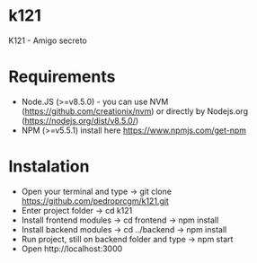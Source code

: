# k121
K121 - Amigo secreto

# Requirements
- Node.JS (>=v8.5.0) - you can use NVM (https://github.com/creationix/nvm) or directly by Nodejs.org (https://nodejs.org/dist/v8.5.0/)
- NPM (>=v5.5.1) install here https://www.npmjs.com/get-npm

# Instalation
- Open your terminal and type -> git clone https://github.com/pedroprcgm/k121.git
- Enter project folder -> cd k121
- Install frontend modules -> cd frontend -> npm install
- Install backend modules -> cd ../backend -> npm install 
- Run project, still on backend folder and type -> npm start
- Open http://localhost:3000
